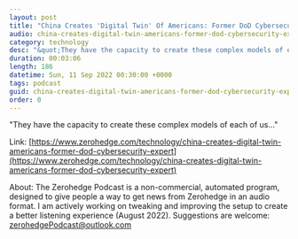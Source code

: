 ```yaml
---
layout: post
title: "China Creates 'Digital Twin' Of Americans: Former DoD Cybersecurity Expert"
audio: china-creates-digital-twin-americans-former-dod-cybersecurity-expert-0
category: technology
desc: "&quot;They have the capacity to create these complex models of each of us...&quot;"
duration: 00:03:06
length: 186
datetime: Sun, 11 Sep 2022 00:30:00 +0000
tags: podcast
guid: china-creates-digital-twin-americans-former-dod-cybersecurity-expert-0
order: 0
---
```

&quot;They have the capacity to create these complex models of each of us...&quot;

Link: [https://www.zerohedge.com/technology/china-creates-digital-twin-americans-former-dod-cybersecurity-expert](https://www.zerohedge.com/technology/china-creates-digital-twin-americans-former-dod-cybersecurity-expert)

About: The Zerohedge Podcast is a non-commercial, automated program, designed to give people a way to get news from Zerohedge in an audio format.  I am actively working on tweaking and improving the setup to create a better listening experience (August 2022).  Suggestions are welcome: [zerohedgePodcast@outlook.com](mailto:zerohedgePodcast@outlook.com)